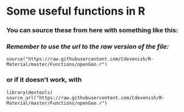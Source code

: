 # Some useful functions in R


### You can source these from here with something like this:

### *Remember to use the url to the raw version of the file:*

`source("https://raw.githubusercontent.com/Cdevenish/R-Material/master/Functions/openGoo.r")`

### or if it doesn't work, with
```
library(devtools)
source_url("https://raw.githubusercontent.com/Cdevenish/R-Material/master/Functions/openGoo.r")
```
